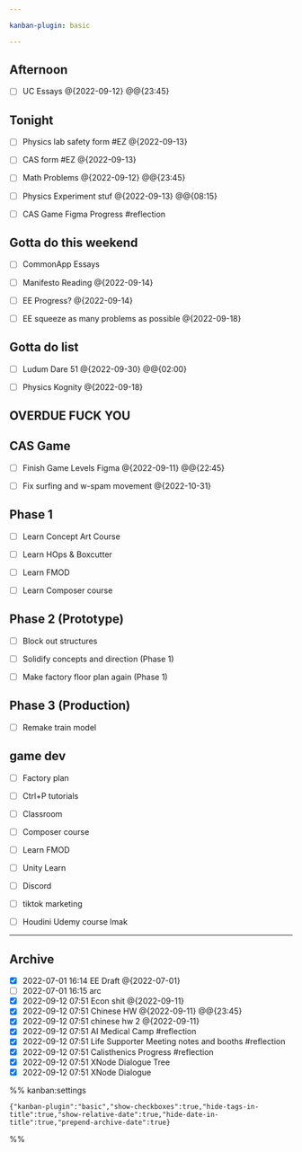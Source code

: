 ```yaml
---

kanban-plugin: basic

---
```


## Afternoon

- [ ] UC Essays @{2022-09-12} @@{23:45}


## Tonight

- [ ] Physics lab safety form #EZ @{2022-09-13}
- [ ] CAS form #EZ  @{2022-09-13}
- [ ] Math Problems @{2022-09-12} @@{23:45}
- [ ] Physics Experiment stuf @{2022-09-13} @@{08:15}
- [ ] CAS Game Figma Progress #reflection


## Gotta do this weekend

- [ ] CommonApp Essays
- [ ] Manifesto Reading @{2022-09-14}
- [ ] EE Progress? @{2022-09-14}
- [ ] EE squeeze as many problems as possible @{2022-09-18}


## Gotta do list

- [ ] Ludum Dare 51 @{2022-09-30} @@{02:00}
- [ ] Physics Kognity @{2022-09-18}


## OVERDUE FUCK YOU



## CAS Game

- [ ] Finish Game Levels Figma @{2022-09-11} @@{22:45}
- [ ] Fix surfing and w-spam movement @{2022-10-31}


## Phase 1

- [ ] Learn Concept Art Course
- [ ] Learn HOps & Boxcutter
- [ ] Learn FMOD
- [ ] Learn Composer course


## Phase 2 (Prototype)

- [ ] Block out structures
- [ ] Solidify concepts and direction (Phase 1)
- [ ] Make factory floor plan again (Phase 1)


## Phase 3 (Production)

- [ ] Remake train model


## game dev

- [ ] Factory plan
- [ ] Ctrl+P tutorials
- [ ] Classroom
- [ ] Composer course
- [ ] Learn FMOD
- [ ] Unity Learn
- [ ] Discord
- [ ] tiktok marketing
- [ ] Houdini Udemy course lmak


***

## Archive

- [x] 2022-07-01 16:14 EE Draft @{2022-07-01}
- [ ] 2022-07-01 16:15 arc
- [x] 2022-09-12 07:51 Econ shit @{2022-09-11}
- [x] 2022-09-12 07:51 Chinese HW @{2022-09-11} @@{23:45}
- [x] 2022-09-12 07:51 chinese hw 2 @{2022-09-11}
- [x] 2022-09-12 07:51 AI Medical Camp #reflection
- [x] 2022-09-12 07:51 Life Supporter Meeting notes and booths #reflection
- [x] 2022-09-12 07:51 Calisthenics Progress #reflection
- [x] 2022-09-12 07:51 XNode Dialogue Tree
- [x] 2022-09-12 07:51 XNode Dialogue

%% kanban:settings
```
{"kanban-plugin":"basic","show-checkboxes":true,"hide-tags-in-title":true,"show-relative-date":true,"hide-date-in-title":true,"prepend-archive-date":true}
```
%%